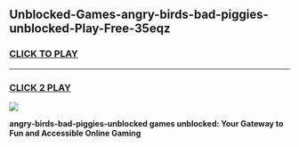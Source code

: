 
## Unblocked-Games-angry-birds-bad-piggies-unblocked-Play-Free-35eqz
<h3>
<a href="https://premium76.site?title=angry-birds-bad-piggies-unblocked&ref=21A">CLICK TO PLAY</a></h3>
<hr>

<h3>
<a href="https://premium76.site?title=angry-birds-bad-piggies-unblocked&ref=21A">CLICK 2 PLAY</a>
  
</h3>

<a href="https://premium76.site?title=angry-birds-bad-piggies-unblocked&ref=21A"><img src="https://clearcache.store/games.png"></a>


**angry-birds-bad-piggies-unblocked games unblocked: Your Gateway to Fun and Accessible Online Gaming**

